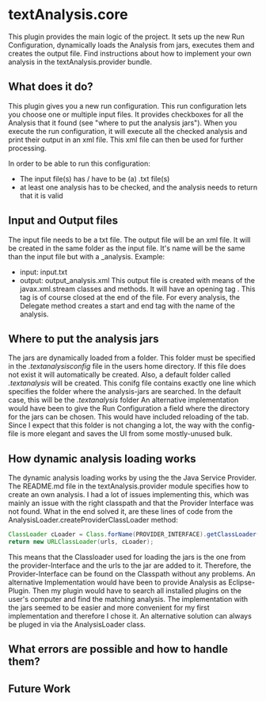 # textAnalysis.core
This plugin provides the main logic of the project. It sets up the new Run Configuration, dynamically loads the Analysis from jars, executes them and creates the output file. Find instructions about how to implement your own analysis in the textAnalysis.provider bundle. 

## What does it do?
This plugin gives you a new run configuration. This run configuration lets you choose one or multiple input files. It provides checkboxes for all the Analysis that it found (see "where to put the analysis jars"). When you execute the run configuration, it will execute all the checked analysis and print their output in an xml file. This xml file can then be used for further processing.

In order to be able to run this configuration:
- The input file(s) has / have to be (a) .txt file(s)
- at least one analysis has to be checked, and the analysis needs to return that it is valid

## Input and Output files
The input file needs to be a txt file. The output file will be an xml file. It will be created in the same folder as the input file. It's name will be the same than the input file but with a \_analysis. Example: 
- input: input.txt
- output: output_analysis.xml
This output file is created with means of the javax.xml.stream classes and methods. It will have an opening tag _<textAnalysis>_. This tag is of course closed at the end of the file. For every analysis, the Delegate method creates a start and end tag with the name of the analysis. 

## Where to put the analysis jars
The jars are dynamically loaded from a folder. This folder must be specified in the _.textanalysisconfig_ file in the users home directory. If this file does not exist it will automatically be created. Also, a default folder called _.textanalysis_ will be created. This conifg file contains exactly one line which specifies the folder where the analysis-jars are searched. In the default case, this will be the _.textanalysis_ folder
An alternative implementation would have been to give the Run Configuration a field where the directory for the jars can be chosen. This would have included reloading of the tab. Since I expect that this folder is not changing a lot, the way with the config-file is more elegant and saves the UI from some mostly-unused bulk. 

## How dynamic analysis loading works
The dynamic analysis loading works by using the the Java Service Provider. The README.md file in the textAnalysis.provider module specifies how to create an own analysis. I had a lot of issues implementing this, which was mainly an issue with the right classpath and that the Provider Interface was not found. What in the end solved it, are these lines of code from the AnalysisLoader.createProviderClassLoader method:
```java
ClassLoader cLoader = Class.forName(PROVIDER_INTERFACE).getClassLoader();
return new URLClassLoader(urls, cLoader);
```
This means that the Classloader used for loading the jars is the one from the provider-Interface and the urls to the jar are added to it. Therefore, the Provider-Interface can be found on the Classpath without any problems. 
An alternative Implementation would have been to provide Analysis as Eclipse-Plugin. Then my plugin would have to search all installed plugins on the user's computer and find the matching analysis. The implementation with the jars seemed to be easier and more convenient for my first implementation and therefore I chose it. An alternative solution can always be pluged in via the AnalysisLoader class. 

## What errors are possible and how to handle them?

## Future Work

